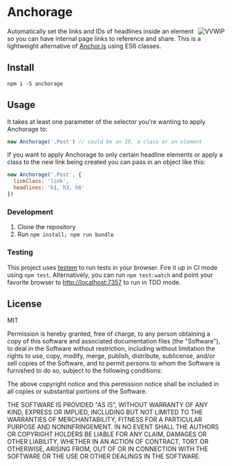 # Anchorage

<a href="https://github.com/charlespeters/VVWIP">
  <img align="right" src="https://unpkg.com/vvwip/VVWIP.svg" alt="VVWIP" />
</a>

Automatically set the links and IDs of headlines inside an element so you can have internal page links to reference and share. This is a lightweight alternative of [Anchor.js](https://github.com/bryanbraun/anchorjs) using ES6 classes.

## Install

```shell
npm i -S anchorage
```

## Usage

It takes at least one parameter of the selector you're wanting to apply Anchorage to:

```js
new Anchorage('.Post') // could be an ID, a class or an element
```

If you want to apply Anchorage to only certain headline elements or apply a class to the new link being created you can pass in an object like this:

```js
new Anchorage('.Post', {
  linkClass: 'link',
  headlines: 'h1, h3, h6'
})
```

### Development

1. Clone the repository
2. Run `npm install; npm run bundle`


### Testing

This project uses [testem](https://github.com/testem/testem) to run tests in your browser. Fire it up in CI mode using `npm test`. Alternatively, you can run `npm test:watch` and point your favorite browser to [http://localhost:7357](http://localhost:7357) to run in TDD mode.

## License

MIT

Permission is hereby granted, free of charge, to any person obtaining a copy of this software and associated documentation files (the "Software"), to deal in the Software without restriction, including without limitation the rights to use, copy, modify, merge, publish, distribute, sublicense, and/or sell copies of the Software, and to permit persons to whom the Software is furnished to do so, subject to the following conditions:

The above copyright notice and this permission notice shall be included in all copies or substantial portions of the Software.

THE SOFTWARE IS PROVIDED "AS IS", WITHOUT WARRANTY OF ANY KIND, EXPRESS OR IMPLIED, INCLUDING BUT NOT LIMITED TO THE WARRANTIES OF MERCHANTABILITY, FITNESS FOR A PARTICULAR PURPOSE AND NONINFRINGEMENT. IN NO EVENT SHALL THE AUTHORS OR COPYRIGHT HOLDERS BE LIABLE FOR ANY CLAIM, DAMAGES OR OTHER LIABILITY, WHETHER IN AN ACTION OF CONTRACT, TORT OR OTHERWISE, ARISING FROM, OUT OF OR IN CONNECTION WITH THE SOFTWARE OR THE USE OR OTHER DEALINGS IN THE SOFTWARE.
